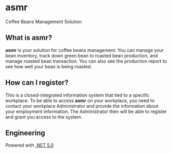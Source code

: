 # asmr

Coffee Beans Management Solution

## What is asmr?

**asmr** is your solution for coffee beans management. You can manage your bean inventory, track down green bean to roasted bean production, and manage roasted bean transaction. You can also see the production report to see how well your bean is being roasted.

## How can I register?

This is a closed-integrated information system that tied to a specific workplace. To be able to access **asmr** on your workplace, you need to contact your workplace Administrator and provide the information about your employment information. The Administrator then will be able to register and grant you access to the system.

## Engineering

Powered with [.NET 5.0](https://dotnet.microsoft.com/)